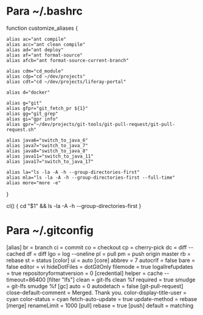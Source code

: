 # Para ~/.bashrc

function customize_aliases {

	alias ac="ant compile"
	alias acc="ant clean compile"
	alias ad="ant deploy"
	alias af="ant format-source"
	alias afcb="ant format-source-current-branch"

	alias cdm="cd_module"
    alias cdp="cd ~/dev/projects"
	alias cdt="cd ~/dev/projects/liferay-portal"

	alias d="docker"

	alias g="git"
	alias gfpr="git_fetch_pr ${1}"
	alias gg="git_grep"
	alias gi="gpr info"
	alias gpr="~/dev/projects/git-tools/git-pull-request/git-pull-request.sh"

	alias java6="switch_to_java_6"
	alias java7="switch_to_java_7"
	alias java8="switch_to_java_8"
	alias java11="switch_to_java_11"
	alias java17="switch_to_java_17"

	alias la="ls -la -A -h --group-directories-first"
	alias mla="ls -la -A -h --group-directories-first --full-time"
	alias more="more -e"
}

cl() {
	cd "$1" && ls -la -A -h --group-directories-first
}

# Para ~/.gitconfig

[alias]
	br = branch
	ci = commit
	co = checkout
	cp = cherry-pick
	dc = diff --cached
	df = diff
	lgo = log --oneline
	pl = pull
	pm = push origin master
	rb = rebase
	st = status
[color]
	ui = auto
[core]
	abbrev = 7
	autocrlf = false
	bare = false
	editor = vi
	hideDotFiles = dotGitOnly
	filemode = true
	logallrefupdates = true
	repositoryformatversion = 0
[credential]
	helper = cache --timeout=86400
[filter "lfs"]
	clean = git-lfs clean %f
	required = true
	smudge = git-lfs smudge %f
[gc]
	auto = 0
	autodetach = false
[git-pull-request]
	close-default-comment = Merged. Thank you.
	color-display-title-user = cyan
	color-status = cyan
	fetch-auto-update = true
	update-method = rebase
[merge]
	renameLimit = 1000
[pull]
	rebase = true
[push]
	default = matching